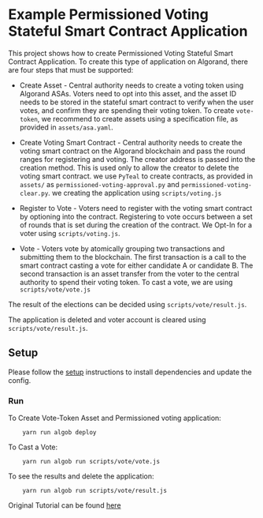 # Example Permissioned Voting Stateful Smart Contract Application

This project shows how to create Permissioned Voting Stateful Smart Contract Application.
To create this type of application on Algorand, there are four steps that must be supported:

- Create Asset - Central authority needs to create a voting token using Algorand ASAs. Voters need to opt into this asset, and the asset ID needs to be stored in the stateful smart contract to verify when the user votes, and confirm they are spending their voting token.
To create `vote-token`, we recommend to create assets using a specification file, as provided in `assets/asa.yaml`.

- Create Voting Smart Contract - Central authority needs to create the voting smart contract on the Algorand blockchain and pass the round ranges for registering and voting. The creator address is passed into the creation method. This is used only to allow the creator to delete the voting smart contract. we use `PyTeal` to create contracts, as provided in `assets/` as `permissioned-voting-approval.py` and `permissioned-voting-clear.py`.
we creating the application using `scripts/voting.js`

- Register to Vote - Voters need to register with the voting smart contract by optioning into the contract. Registering to vote occurs between a set of rounds that is set during the creation of the contract. We Opt-In for a voter using `scripts/voting.js`.

- Vote - Voters vote by atomically grouping two transactions and submitting them to the blockchain. The first transaction is a call to the smart contract casting a vote for either candidate A or candidate B. The second transaction is an asset transfer from the voter to the central authority to spend their voting token.
To cast a vote, we are using `scripts/vote/vote.js`

The result of the elections can be decided using `scripts/vote/result.js`.

The application is deleted and voter account is cleared using `scripts/vote/result.js`.

## Setup

Please follow the [setup](../README.md) instructions to install dependencies and update the config.

### Run

To Create Vote-Token Asset and Permissioned voting application:

        yarn run algob deploy

To Cast a Vote:

        yarn run algob run scripts/vote/vote.js

To see the results and delete the application:

        yarn run algob run scripts/vote/result.js

Original Tutorial can be found [here](https://developer.algorand.org/solutions/example-permissioned-voting-stateful-smart-contract-application/)
